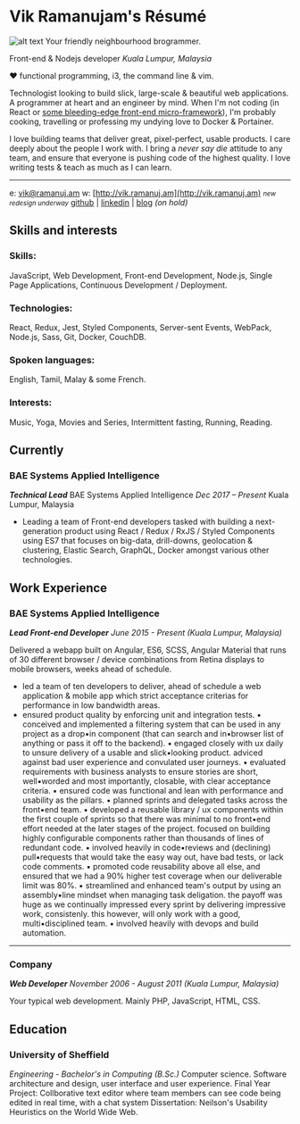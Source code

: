 # Vik Ramanujam's Résumé

![alt text][logo]
Your friendly neighbourhood brogrammer.

Front-end & Nodejs developer
_Kuala Lumpur, Malaysia_

♥️ functional programming, i3, the command line & vim.

Technologist looking to build slick, large-scale & beautiful web applications. A programmer at heart and an engineer by mind. When I'm not coding (in React or [some bleeding-edge front-end micro-framework](https://hyperapp.js.org/)), I'm probably cooking, travelling or professing my undying love to Docker & Portainer.

I love building teams that deliver great, pixel-perfect, usable products. I care deeply about the people I work with. I bring a *never say die* attitude to any team, and ensure that everyone is pushing code of the highest quality. I love writing tests & teach as much as I can learn.

----------

e: [vik@ramanuj.am](vik@ramanuj.am)
w: [http://vik.ramanuj.am](http://vik.ramanuj.am) <small>_new redesign underway_</small>
[github](https://github.com/piggyslasher) | [linkedin](https://linkedin.com/in/thevikram) | [blog](https://web.archive.org/web/20120615003016/http://www.techgarten.com/) _(on hold)_

## Skills and interests

### Skills:
JavaScript, Web Development, Front-end Development, Node.js, Single Page Applications, Continuous Development / Deployment.

### Technologies:
React, Redux, Jest, Styled Components, Server-sent Events, WebPack, Node.js, Sass, Git, Docker, CouchDB.

### Spoken languages:
English, Tamil, Malay & some French.

### Interests:
Music, Yoga, Movies and Series, Intermittent fasting, Running, Reading.

## Currently

### BAE Systems Applied Intelligence
_**Technical Lead**_
BAE Systems Applied Intelligence
_Dec 2017 – Present_
Kuala Lumpur, Malaysia

 - Leading a team of Front-end developers tasked with building  a next-generation product using React / Redux / RxJS / Styled Components using ES7 that focuses on big-data, drill-downs, geolocation & clustering, Elastic Search, GraphQL, Docker amongst various other technologies.

## Work Experience

### BAE Systems Applied Intelligence
_**Lead Front-end Developer**_
_June 2015 - Present (Kuala Lumpur, Malaysia)_

Delivered a webapp built on Angular, ES6, SCSS, Angular Material that runs of 30 different browser / device combinations from Retina displays to mobile browsers, weeks ahead of schedule.
  *  led a team of ten developers to deliver, ahead of schedule a web application & mobile app which strict acceptance criterias for performance in low bandwidth areas.
  * ensured product quality by enforcing unit and integration tests.
  ▪️ conceived and implemented a filtering system that can be used in any project as a drop▪️in component (that can search and in▪️browser list of anything or pass it off to the backend).
  ▪️ engaged closely with ux daily to unsure delivery of a usable and slick▪️looking product. adviced against bad user experience and convulated user journeys.
  ▪️ evaluated requirements with business analysts to ensure stories are short, well▪️worded and most importantly, closable, with clear acceptance criteria.
  ▪️ ensured code was functional and lean with performance and usability as the pillars.
  ▪️ planned sprints and delegated tasks across the front▪️end team.
  ▪️ developed a reusable library / ux components within the first couple of sprints so that there was minimal to no front▪️end effort needed at the later stages of the project. focused on building highly configurable components rather than thousands of lines of redundant code.
  ▪️ involved heavily in code▪️reviews and (declining) pull▪️requests that would take the easy way out, have bad tests, or lack code comments.
  ▪️ promoted code reusability above all else, and ensured that we had a 90% higher test coverage when our deliverable limit was 80%.
  ▪️ streamlined and enhanced team's output by using an assembly▪️line mindset when managing task deligation. the payoff was huge as we continually impressed every sprint by delivering impressive work, consistenly. this however, will only work with a good, multi▪️disciplined team.
  ▪️ involved heavily with devops and build automation.

---

### Company
_**Web Developer**_
_November 2006 - August 2011 (Kuala Lumpur, Malaysia)_

Your typical web development. Mainly PHP, JavaScript, HTML, CSS.

## Education

### University of Sheffield
_Engineering - Bachelor's in Computing (B.Sc.)_
Computer science. Software architecture and design, user interface and user experience.
Final Year Project: Collborative text editor where team members can see code being edited in real time, with a chat system
Dissertation: Neilson's Usability Heuristics on the World Wide Web.

 

[logo]: http://www.vik.ramanuj.am/img/profile.png "Vik Ramanujam's Avatar"
<!--stackedit_data:
eyJoaXN0b3J5IjpbNDgwODE5Nzk5LDE3Nzc2NTUwOTcsMTY4Mz
A1OTY2NCwzNDQ5NDM1NDIsMzY3NzAzODEyLDEzMDIxMjQ5NTQs
MzY3NzAzODEyLDE0MzY4MzQyOTQsLTE0OTc3NDkwNjksLTEyND
E3MTc0OSw3OTkzNDY0MDksMzk0ODUyMDMsNzk5MzQ2NDA5LDM5
NDg1MjAzLDc5OTM0NjQwOSw3OTkzNDY0MDksMTAwMjg4ODc5MS
w5MjA3MTAxNDUsNjU0OTM0MzI5LDIwNDQ1NTU3MzZdfQ==
-->